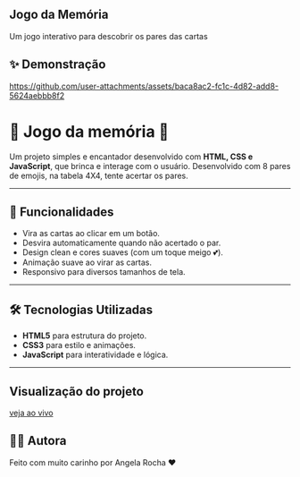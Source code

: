 ## Jogo da Memória
Um jogo interativo para descobrir os pares das cartas

## ✨ Demonstração

https://github.com/user-attachments/assets/baca8ac2-fc1c-4d82-add8-5624aebbb8f2

# 🌸 Jogo da memória 🌸

Um projeto simples e encantador desenvolvido com **HTML, CSS e JavaScript**, que brinca e interage com o usuário.
Desenvolvido com 8 pares de emojis, na tabela 4X4, tente acertar os pares.

---

## 🚀 Funcionalidades

- Vira as cartas ao clicar em um botão.
- Desvira automaticamente quando não acertado o par.
- Design clean e cores suaves (com um toque meigo 💕).
- Animação suave ao virar as cartas.
- Responsivo para diversos tamanhos de tela.

---

## 🛠️ Tecnologias Utilizadas

- **HTML5** para estrutura do projeto.
- **CSS3** para estilo e animações.
- **JavaScript** para interatividade e lógica.

---

## Visualização do projeto

[veja ao vivo](https://angela-silva.github.io/jogo_da_memoria/)

## 👩‍💻 Autora
Feito com muito carinho por Angela Rocha ❤️
